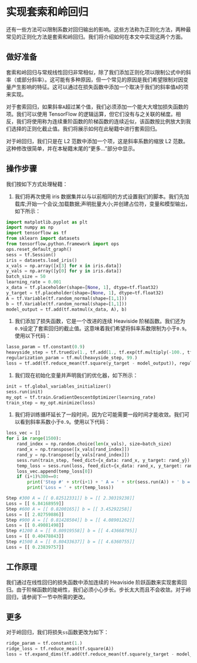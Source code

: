 # 实现套索和岭回归

还有一些方法可以限制系数对回归输出的影响。这些方法称为正则化方法，两种最常见的正则化方法是套索和岭回归。我们将介绍如何在本文中实现这两个方面。

## 做好准备

套索和岭回归与常规线性回归非常相似，除了我们添加正则化项以限制公式中的斜率（或部分斜率）。这可能有多种原因，但一个常见的原因是我们希望限制对因变量产生影响的特征。这可以通过在损失函数中添加一个取决于我们的斜率值`A`的项来实现。

对于套索回归，如果斜率`A`超过某个值，我们必须添加一个能大大增加损失函数的项。我们可以使用 TensorFlow 的逻辑运算，但它们没有与之关联的梯度。相反，我们将使用称为连续重阶函数的阶梯函数的连续近似，该函数按比例放大到我们选择的正则化截止值。我们将展示如何在此秘籍中进行套索回归。

对于岭回归，我们只是在 L2 范数中添加一个项，这是斜率系数的缩放 L2 范数。这种修改很简单，并在本秘籍末尾的“更多...”部分中显示。

## 操作步骤

我们按如下方式处理秘籍：

1.  我们将再次使用 iris 数据集并以与以前相同的方式设置我们的脚本。我们先加载库;开始一个会议;加载数据;声明批量大小;并创建占位符，变量和模型输出，如下所示：

```py
import matplotlib.pyplot as plt 
import numpy as np 
import tensorflow as tf 
from sklearn import datasets 
from tensorflow.python.framework import ops 
ops.reset_default_graph() 
sess = tf.Session() 
iris = datasets.load_iris() 
x_vals = np.array([x[3] for x in iris.data]) 
y_vals = np.array([y[0] for y in iris.data]) 
batch_size = 50 
learning_rate = 0.001 
x_data = tf.placeholder(shape=[None, 1], dtype=tf.float32) 
y_target = tf.placeholder(shape=[None, 1], dtype=tf.float32) 
A = tf.Variable(tf.random_normal(shape=[1,1])) 
b = tf.Variable(tf.random_normal(shape=[1,1])) 
model_output = tf.add(tf.matmul(x_data, A), b)
```

1.  我们添加了损失函数，它是一个改进的连续 Heaviside 阶梯函数。我们还为`0.9`设定了套索回归的截止值。这意味着我们希望将斜率系数限制为小于`0.9`。使用以下代码：

```py
lasso_param = tf.constant(0.9) 
heavyside_step = tf.truediv(1., tf.add(1., tf.exp(tf.multiply(-100., tf.subtract(A, lasso_param))))) 
regularization_param = tf.mul(heavyside_step, 99.) 
loss = tf.add(tf.reduce_mean(tf.square(y_target - model_output)), regularization_param) 
```

1.  我们现在初始化变量并声明我们的优化器，如下所示：

```py
init = tf.global_variables_initializer() 
sess.run(init) 
my_opt = tf.train.GradientDescentOptimizer(learning_rate) 
train_step = my_opt.minimize(loss) 
```

1.  我们将训练循环延长了一段时间，因为它可能需要一段时间才能收敛。我们可以看到斜率系数小于`0.9`。使用以下代码：

```py
loss_vec = [] 
for i in range(1500): 
    rand_index = np.random.choice(len(x_vals), size=batch_size) 
    rand_x = np.transpose([x_vals[rand_index]]) 
    rand_y = np.transpose([y_vals[rand_index]]) 
    sess.run(train_step, feed_dict={x_data: rand_x, y_target: rand_y}) 
    temp_loss = sess.run(loss, feed_dict={x_data: rand_x, y_target: rand_y}) 
    loss_vec.append(temp_loss[0]) 
    if (i+1)%300==0: 
        print('Step #' + str(i+1) + ' A = ' + str(sess.run(A)) + ' b = ' + str(sess.run(b))) 
        print('Loss = ' + str(temp_loss)) 

Step #300 A = [[ 0.82512331]] b = [[ 2.30319238]] 
Loss = [[ 6.84168959]] 
Step #600 A = [[ 0.8200165]] b = [[ 3.45292258]] 
Loss = [[ 2.02759886]] 
Step #900 A = [[ 0.81428504]] b = [[ 4.08901262]] 
Loss = [[ 0.49081498]] 
Step #1200 A = [[ 0.80919558]] b = [[ 4.43668795]] 
Loss = [[ 0.40478843]] 
Step #1500 A = [[ 0.80433637]] b = [[ 4.6360755]] 
Loss = [[ 0.23839757]] 
```

## 工作原理

我们通过在线性回归的损失函数中添加连续的 Heaviside 阶跃函数来实现套索回归。由于阶梯函数的陡峭性，我们必须小心步长。步长太大而且不会收敛。对于岭回归，请参阅下一节中所需的更改。

## 更多

对于岭回归，我们将损失`ss`函数更改为如下：

```py
ridge_param = tf.constant(1.) 
ridge_loss = tf.reduce_mean(tf.square(A)) 
loss = tf.expand_dims(tf.add(tf.reduce_mean(tf.square(y_target - model_output)), tf.multiply(ridge_param, ridge_loss)), 0) 
```